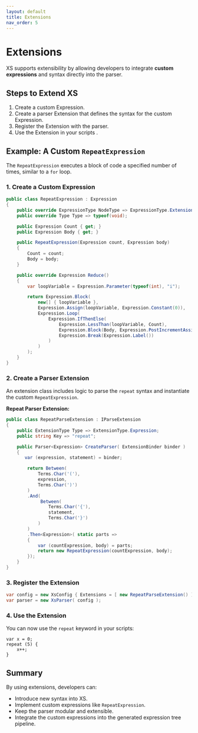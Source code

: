 ```yaml
---
layout: default
title: Extensions
nav_order: 5
---
```

# Extensions

XS supports extensibility by allowing developers to integrate **custom expressions** and syntax directly into the parser. 

## **Steps to Extend XS**

1. Create a custom Expression.
2. Create a parser Extension that defines the syntax for the custom Expression.
3. Register the Extension with the parser.
4. Use the Extension in your scripts .

## **Example: A Custom `RepeatExpression`**

The `RepeatExpression` executes a block of code a specified number of times, similar to a `for` loop.

### **1. Create a Custom Expression**

```csharp
public class RepeatExpression : Expression
{
    public override ExpressionType NodeType => ExpressionType.Extension;
    public override Type Type => typeof(void);

    public Expression Count { get; }
    public Expression Body { get; }

    public RepeatExpression(Expression count, Expression body)
    {
        Count = count;
        Body = body;
    }

    public override Expression Reduce()
    {
        var loopVariable = Expression.Parameter(typeof(int), "i");

        return Expression.Block(
            new[] { loopVariable },
            Expression.Assign(loopVariable, Expression.Constant(0)),
            Expression.Loop(
                Expression.IfThenElse(
                    Expression.LessThan(loopVariable, Count),
                    Expression.Block(Body, Expression.PostIncrementAssign(loopVariable)),
                    Expression.Break(Expression.Label())
                )
            )
        );
    }
}
```

### **2. Create a Parser Extension**

An extension class includes logic to parse the `repeat` syntax and instantiate the custom `RepeatExpression`. 

**Repeat Parser Extension:**

```csharp
public class RepeatParseExtension : IParseExtension
{
    public ExtensionType Type => ExtensionType.Expression;
    public string Key => "repeat";

    public Parser<Expression> CreateParser( ExtensionBinder binder )
    {
       var (expression, statement) = binder;

        return Between(
            Terms.Char('('),
            expression,
            Terms.Char(')')
        )
        .And( 
             Between(
                Terms.Char('{'),
                statement,
                Terms.Char('}')
            )
        )
        .Then<Expression>( static parts =>
        {
            var (countExpression, body) = parts;
            return new RepeatExpression(countExpression, body);
        });
    }
}
```

### **3. Register the Extension**

```csharp
var config = new XsConfig { Extensions = [ new RepeatParseExtension() ] };
var parser = new XsParser( config );
```

### **4. Use the Extension**

You can now use the `repeat` keyword in your scripts:

```plaintext
var x = 0;
repeat (5) {
    x++;
}
```

## **Summary**

By using extensions, developers can:

* Introduce new syntax into XS.
* Implement custom expressions like `RepeatExpression`.
* Keep the parser modular and extensible.
* Integrate the custom expressions into the generated expression tree pipeline.
